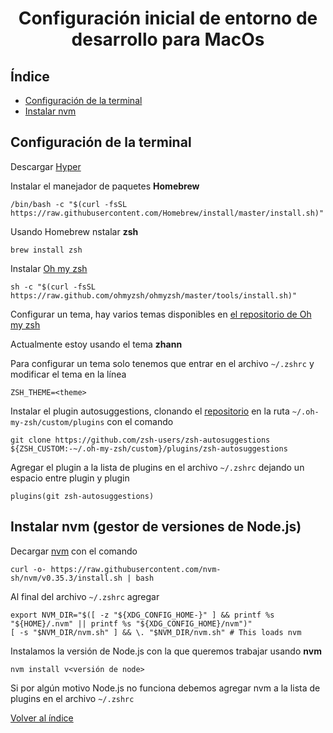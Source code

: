 <h1 align="center">Configuración inicial de entorno de desarrollo para MacOs</h1>

## Índice

- [Configuración de la terminal](#configuración-de-la-terminal)
- [Instalar nvm](<#instalar-nvm-(gestor-de-versiones-de-node.js)>)

## Configuración de la terminal

Descargar [Hyper](https://hyper.is/)

Instalar el manejador de paquetes **Homebrew**

```shell
/bin/bash -c "$(curl -fsSL https://raw.githubusercontent.com/Homebrew/install/master/install.sh)"
```

Usando Homebrew nstalar **zsh**

```shell
brew install zsh
```

Instalar [Oh my zsh](https://ohmyz.sh/)

```shell
sh -c "$(curl -fsSL https://raw.github.com/ohmyzsh/ohmyzsh/master/tools/install.sh)"
```

Configurar un tema, hay varios temas disponibles en [el repositorio de Oh my zsh](https://github.com/ohmyzsh/ohmyzsh/wiki/Themes)

Actualmente estoy usando el tema **zhann**

Para configurar un tema solo tenemos que entrar en el archivo `~/.zshrc` y modificar el tema en la línea

```shell
ZSH_THEME=<theme>
```

Instalar el plugin autosuggestions, clonando el [repositorio](https://github.com/zsh-users/zsh-autosuggestions/blob/master/INSTALL.md) en la ruta `~/.oh-my-zsh/custom/plugins` con el comando

```shell
git clone https://github.com/zsh-users/zsh-autosuggestions ${ZSH_CUSTOM:-~/.oh-my-zsh/custom}/plugins/zsh-autosuggestions
```

Agregar el plugin a la lista de plugins en el archivo `~/.zshrc` dejando un espacio entre plugin y plugin

```shell
plugins(git zsh-autosuggestions)
```

## Instalar nvm (gestor de versiones de Node.js)

Decargar [nvm](https://github.com/nvm-sh/nvm) con el comando

```shell
curl -o- https://raw.githubusercontent.com/nvm-sh/nvm/v0.35.3/install.sh | bash
```

Al final del archivo `~/.zshrc` agregar

```shell
export NVM_DIR="$([ -z "${XDG_CONFIG_HOME-}" ] && printf %s "${HOME}/.nvm" || printf %s "${XDG_CONFIG_HOME}/nvm")"
[ -s "$NVM_DIR/nvm.sh" ] && \. "$NVM_DIR/nvm.sh" # This loads nvm
```

Instalamos la versión de Node.js con la que queremos trabajar usando **nvm**

```shell
nvm install v<versión de node>
```

Si por algún motivo Node.js no funciona debemos agregar nvm a la lista de plugins en el archivo `~/.zshrc`

[Volver al índice](../README.md)
